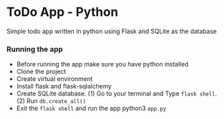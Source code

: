 # ToDo App - Python
Simple todo app written in python using Flask and SQLite as the database

### Running the app
- Before running the app make sure you have python installed
- Clone the project
- Create virtual environment
- Install flask and flask-sqlalchemy 
- Create SQLite database. (1) Go to your terminal and Type `flask shell`. (2) Run `db.create_all()`
- Exit the `flask shell` and run the app python3 `app.py`